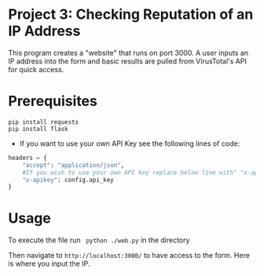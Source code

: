 # Project 3: Checking Reputation of an IP Address

This program creates a "website" that runs on port 3000. A user inputs an IP address into the form and basic results are pulled from VirusTotal's API for quick access.

# Prerequisites

```
pip install requests
pip install flask
```
* If you want to use your own API Key see the following lines of code:

```python
headers = {
    "accept": "application/json",
    #If you wish to use your own API key replace below line with" "x-apikey": "yourfullapikeyfromVT"
    "x-apikey": config.api_key
}
```

# Usage

To execute the file run ``` python ./web.py``` in the directory

Then navigate to ```http://localhost:3000/``` to have access to the form. Here is where you input the IP.

